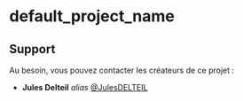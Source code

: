 # default_project_name

## Support

Au besoin, vous pouvez contacter les créateurs de ce projet :

* **Jules Delteil** _alias_ [@JulesDELTEIL](https://github.com/JulesDELTEIL)
